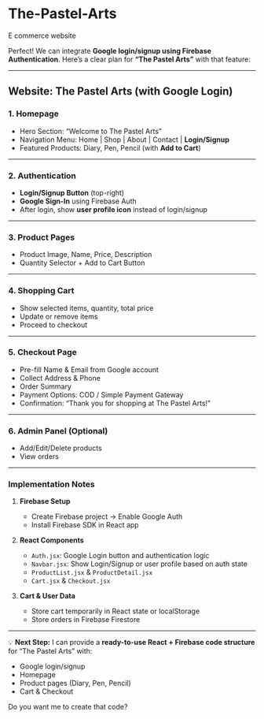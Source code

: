# The-Pastel-Arts
E commerce website

Perfect! We can integrate **Google login/signup using Firebase Authentication**. Here’s a clear plan for **“The Pastel Arts”** with that feature:

---

## **Website: The Pastel Arts** (with Google Login)

### **1. Homepage**

* Hero Section: “Welcome to The Pastel Arts”
* Navigation Menu: Home | Shop | About | Contact | **Login/Signup**
* Featured Products: Diary, Pen, Pencil (with **Add to Cart**)

---

### **2. Authentication**

* **Login/Signup Button** (top-right)
* **Google Sign-In** using Firebase Auth
* After login, show **user profile icon** instead of login/signup

---

### **3. Product Pages**

* Product Image, Name, Price, Description
* Quantity Selector + Add to Cart Button

---

### **4. Shopping Cart**

* Show selected items, quantity, total price
* Update or remove items
* Proceed to checkout

---

### **5. Checkout Page**

* Pre-fill Name & Email from Google account
* Collect Address & Phone
* Order Summary
* Payment Options: COD / Simple Payment Gateway
* Confirmation: “Thank you for shopping at The Pastel Arts!”

---

### **6. Admin Panel (Optional)**

* Add/Edit/Delete products
* View orders

---

### **Implementation Notes**

1. **Firebase Setup**

   * Create Firebase project → Enable Google Auth
   * Install Firebase SDK in React app

2. **React Components**

   * `Auth.jsx`: Google Login button and authentication logic
   * `Navbar.jsx`: Show Login/Signup or user profile based on auth state
   * `ProductList.jsx` & `ProductDetail.jsx`
   * `Cart.jsx` & `Checkout.jsx`

3. **Cart & User Data**

   * Store cart temporarily in React state or localStorage
   * Store orders in Firebase Firestore

---

💡 **Next Step:** I can provide a **ready-to-use React + Firebase code structure** for “The Pastel Arts” with:

* Google login/signup
* Homepage
* Product pages (Diary, Pen, Pencil)
* Cart & Checkout

Do you want me to create that code?
